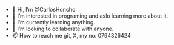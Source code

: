 - 👋 Hi, I’m @CarlosHoncho
- 👀 I’m interested in programing and aslo learning more about it.
- 🌱 I’m currently learning anything.
- 💞️ I’m looking to collaborate with anyone.
- 📫 How to reach me git, X, my no: 0794326424
<!---
CarlosHoncho/CarlosHoncho is a ✨ special ✨ repository because its `README.md` (this file) appears on your GitHub profile.
You can click the Preview link to take a look at your changes.
--->
